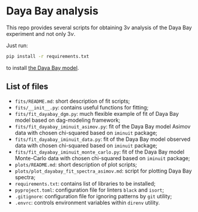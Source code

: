 # Daya Bay analysis

This repo provides several scripts for obtaining $`3\nu`$ analysis of the Daya Bay experiment and not only $`3\nu`$.

Just run:
```bash
pip install -r requirements.txt
```
to install [the Daya Bay model](https://git.jinr.ru/dagflow-team/dayabay-model-official).

## List of files

- `fits/README.md`: short description of fit scripts;
- `fits/__init__.py`: contains useful functions for fitting;
- `fits/fit_dayabay_dgm.py`: much flexible example of fit of Daya Bay model based on dag-modeling framework;
- `fits/fit_dayabay_iminuit_asimov.py`: fit of the Daya Bay model Asimov data with chosen chi-squared based on `iminuit` package;
- `fits/fit_dayabay_iminuit_data.py`: fit of the Daya Bay model observed data with chosen chi-squared based on `iminuit` package;
- `fits/fit_dayabay_iminuit_monte_carlo.py`: fit of the Daya Bay model Monte-Carlo data with chosen chi-squared based on `iminuit` package;
- `plots/README.md`: short description of plot scripts;
- `plots/plot_dayabay_fit_spectra_asimov.md`: script for plotting Daya Bay spectra;
- `requirements.txt`: contains list of libraries to be installed;
- `pyproject.toml`: configuration file for linters `black` and `isort`;
- `.gitignore`: configuration file for ignoring patterns by `git` utility;
- `.envrc`: controls environment variables within `direnv` utility.
